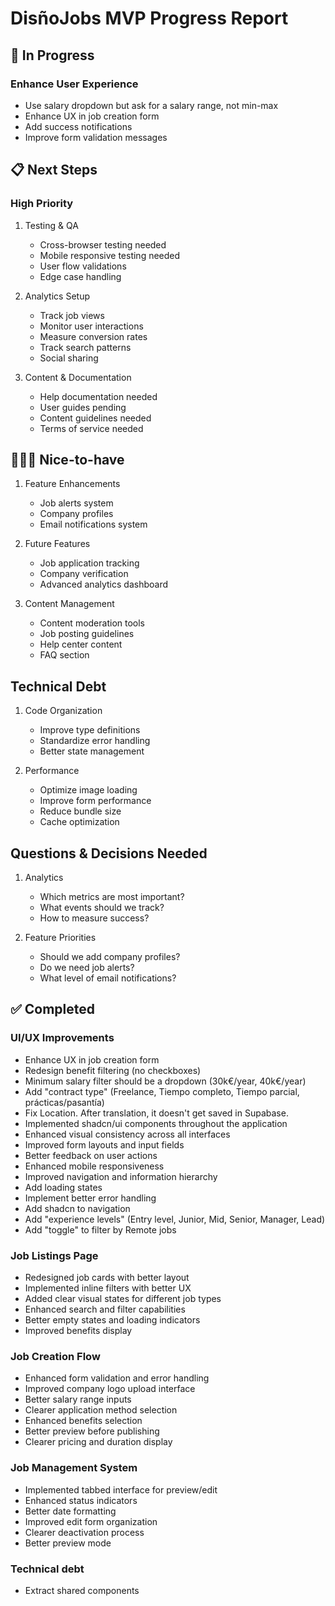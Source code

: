# DisñoJobs MVP Progress Report

## 🚧 In Progress

### Enhance User Experience

- Use salary dropdown but ask for a salary range, not min-max
- Enhance UX in job creation form
- Add success notifications
- Improve form validation messages

## 📋 Next Steps

### High Priority

1. Testing & QA

   - Cross-browser testing needed
   - Mobile responsive testing needed
   - User flow validations
   - Edge case handling

2. Analytics Setup

   - Track job views
   - Monitor user interactions
   - Measure conversion rates
   - Track search patterns
   - Social sharing

3. Content & Documentation
   - Help documentation needed
   - User guides pending
   - Content guidelines needed
   - Terms of service needed

## 🤷🏼‍♀️ Nice-to-have

1. Feature Enhancements

   - Job alerts system
   - Company profiles
   - Email notifications system

2. Future Features

   - Job application tracking
   - Company verification
   - Advanced analytics dashboard

3. Content Management
   - Content moderation tools
   - Job posting guidelines
   - Help center content
   - FAQ section

## Technical Debt

1. Code Organization

   - Improve type definitions
   - Standardize error handling
   - Better state management

2. Performance
   - Optimize image loading
   - Improve form performance
   - Reduce bundle size
   - Cache optimization

## Questions & Decisions Needed

1. Analytics

   - Which metrics are most important?
   - What events should we track?
   - How to measure success?

2. Feature Priorities
   - Should we add company profiles?
   - Do we need job alerts?
   - What level of email notifications?

## ✅ Completed

### UI/UX Improvements

- Enhance UX in job creation form
- Redesign benefit filtering (no checkboxes)
- Minimum salary filter should be a dropdown (30k€/year, 40k€/year)
- Add "contract type" (Freelance, Tiempo completo, Tiempo parcial, prácticas/pasantía)
- Fix Location. After translation, it doesn't get saved in Supabase.
- Implemented shadcn/ui components throughout the application
- Enhanced visual consistency across all interfaces
- Improved form layouts and input fields
- Better feedback on user actions
- Enhanced mobile responsiveness
- Improved navigation and information hierarchy
- Add loading states
- Implement better error handling
- Add shadcn to navigation
- Add "experience levels" (Entry level, Junior, Mid, Senior, Manager, Lead)
- Add "toggle" to filter by Remote jobs

### Job Listings Page

- Redesigned job cards with better layout
- Implemented inline filters with better UX
- Added clear visual states for different job types
- Enhanced search and filter capabilities
- Better empty states and loading indicators
- Improved benefits display

### Job Creation Flow

- Enhanced form validation and error handling
- Improved company logo upload interface
- Better salary range inputs
- Clearer application method selection
- Enhanced benefits selection
- Better preview before publishing
- Clearer pricing and duration display

### Job Management System

- Implemented tabbed interface for preview/edit
- Enhanced status indicators
- Better date formatting
- Improved edit form organization
- Clearer deactivation process
- Better preview mode

### Technical debt

- Extract shared components
